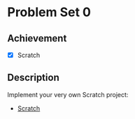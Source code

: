 # Problem Set 0

## Achievement

- [x] Scratch


## Description

Implement your very own Scratch project:
- [Scratch](https://cs50.harvard.edu/x/2023/psets/0/scratch/)